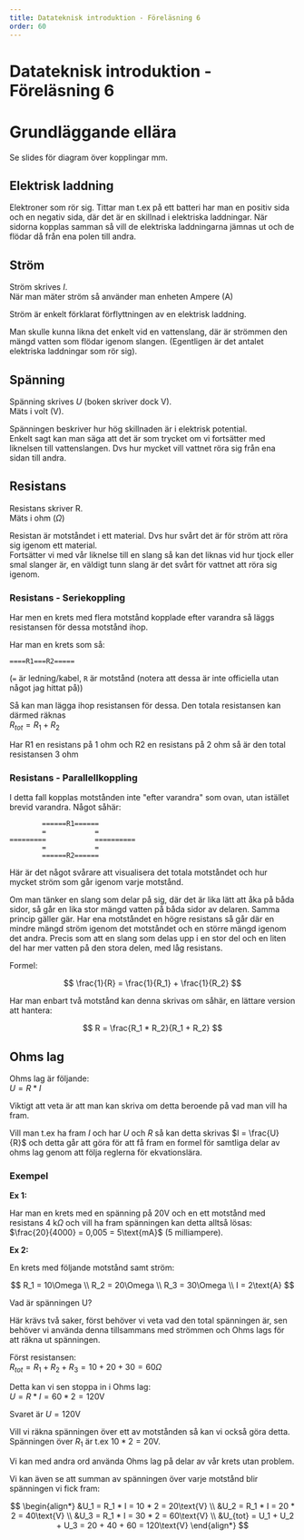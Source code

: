 ```yaml
---
title: Datateknisk introduktion - Föreläsning 6
order: 60
---
```


# Datateknisk introduktion - Föreläsning 6

# Grundläggande ellära

Se slides för diagram över kopplingar mm.

## Elektrisk laddning

Elektroner som rör sig. Tittar man t.ex på ett batteri har man en positiv sida och en negativ sida, där det är en skillnad i elektriska laddningar. När sidorna kopplas samman så vill de elektriska laddningarna jämnas ut och de flödar då från ena polen till andra.

## Ström

Ström skrives $I$.  
När man mäter ström så använder man enheten Ampere (A)

Ström är enkelt förklarat förflyttningen av en elektrisk laddning.

Man skulle kunna likna det enkelt vid en vattenslang, där är strömmen den mängd vatten som flödar igenom slangen. (Egentligen är det antalet elektriska laddningar som rör sig).

## Spänning

Spänning skrives $U$ (boken skriver dock V).  
Mäts i volt (V).

Spänningen beskriver hur hög skillnaden är i elektrisk potential.  
Enkelt sagt kan man säga att det är som trycket om vi fortsätter med liknelsen till vattenslangen. Dvs hur mycket vill vattnet röra sig från ena sidan till andra.

## Resistans

Resistans skriver $\text{R}$.  
Mäts i ohm ($\Omega$)

Resistan är motståndet i ett material. Dvs hur svårt det är för ström att röra sig igenom ett material.  
Fortsätter vi med vår liknelse till en slang så kan det liknas vid hur tjock eller smal slanger är, en väldigt tunn slang är det svårt för vattnet att röra sig igenom.

### Resistans - Seriekoppling

Har men en krets med flera motstånd kopplade efter varandra så läggs resistansen för dessa motstånd ihop.

Har man en krets som så:

```
====R1===R2=====
```

(`=` är ledning/kabel, `R` är motstånd (notera att dessa är inte officiella utan något jag hittat på))

Så kan man lägga ihop resistansen för dessa. Den totala resistansen kan därmed räknas  
$R_{tot} = R_1 + R_2$

Har R1 en resistans på 1 ohm och R2 en resistans på 2 ohm så är den total resistansen 3 ohm

### Resistans - Parallellkoppling

I detta fall kopplas motstånden inte "efter varandra" som ovan, utan istället brevid varandra. Något såhär:

```
        ======R1======
        =            =
=========            ==========
        =            =
        ======R2======
```

Här är det något svårare att visualisera det totala motståndet och hur mycket ström som går igenom varje motstånd.

Om man tänker en slang som delar på sig, där det är lika lätt att åka på båda sidor, så går en lika stor mängd vatten på båda sidor av delaren. Samma princip gäller gär. Har ena motståndet en högre resistans så går där en mindre mängd ström igenom det motståndet och en större mängd igenom det andra. Precis som att en slang som delas upp i en stor del och en liten del har mer vatten på den stora delen, med låg resistans.

Formel:

$$
\frac{1}{R} = \frac{1}{R_1} + \frac{1}{R_2}
$$

Har man enbart två motstånd kan denna skrivas om såhär, en lättare version att hantera:

$$
R = \frac{R_1 * R_2}{R_1 + R_2}
$$

## Ohms lag

Ohms lag är följande:  
$U = R * I$

Viktigt att veta är att man kan skriva om detta beroende på vad man vill ha fram.

Vill man t.ex ha fram $I$ och har $U$ och $R$ så kan detta skrivas $I = \frac{U}{R}$ och detta går att göra för att få fram en formel för samtliga delar av ohms lag genom att följa reglerna för ekvationslära.

### Exempel

**Ex 1:**

Har man en krets med en spänning på 20V och en ett motstånd med resistans 4 k$\Omega$ och vill ha fram spänningen kan detta alltså lösas:  
$\frac{20}{4000} = 0,005 = 5\text{mA}$ (5 milliampere).

**Ex 2:**

En krets med följande motstånd samt ström:

$$
R_1 = 10\Omega \\
R_2 = 20\Omega \\
R_3 = 30\Omega \\
I = 2\text{A}
$$

Vad är spänningen U?

Här krävs två saker, först behöver vi veta vad den total spänningen är, sen behöver vi använda denna tillsammans med strömmen och Ohms lags för att räkna ut spänningen.

Först resistansen:  
$R_{tot} = R_1 + R_2 + R_3 = 10 + 20 + 30 = 60\Omega$

Detta kan vi sen stoppa in i Ohms lag:  
$U = R * I = 60 * 2 = 120\text{V}$

Svaret är $U = 120\text{V}$

Vill vi räkna spänningen över ett av motstånden så kan vi också göra detta. Spänningen över $R_1$ är t.ex $10 * 2 = 20\text{V}$.

Vi kan med andra ord använda Ohms lag på delar av vår krets utan problem.

Vi kan även se att summan av spänningen över varje motstånd blir spänningen vi fick fram:

$$
\begin{align*}
&U_1 = R_1 * I = 10 * 2 = 20\text{V} \\
&U_2 = R_1 * I = 20 * 2 = 40\text{V} \\
&U_3 = R_1 * I = 30 * 2 = 60\text{V} \\
&U_{tot} = U_1 + U_2 + U_3 = 20 + 40 + 60 = 120\text{V}
\end{align*}
$$

